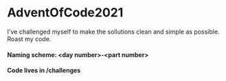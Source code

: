 # AdventOfCode2021
 I've challenged myself to make the sollutions clean and simple as possible. Roast my code.
<br>
#### Naming scheme: \<day number\>-\<part number\>
#### Code lives in /challenges
